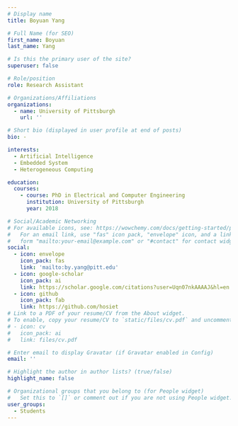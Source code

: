 ```yaml
---
# Display name
title: Boyuan Yang

# Full Name (for SEO)
first_name: Boyuan
last_name: Yang

# Is this the primary user of the site?
superuser: false

# Role/position
role: Research Assistant

# Organizations/Affiliations
organizations:
  - name: University of Pittsburgh
    url: ''

# Short bio (displayed in user profile at end of posts)
bio: -

interests:
  - Artificial Intelligence
  - Embedded System
  - Heterogeneous Computing

education:
  courses:
    - course: PhD in Electrical and Computer Engineering
      institution: University of Pittsburgh
      year: 2018

# Social/Academic Networking
# For available icons, see: https://wowchemy.com/docs/getting-started/page-builder/#icons
#   For an email link, use "fas" icon pack, "envelope" icon, and a link in the
#   form "mailto:your-email@example.com" or "#contact" for contact widget.
social:
  - icon: envelope
    icon_pack: fas
    link: 'mailto:by.yang@pitt.edu'
  - icon: google-scholar
    icon_pack: ai
    link: https://scholar.google.com/citations?user=Uqn07nkAAAAJ&hl=en
  - icon: github
    icon_pack: fab
    link: https://github.com/hosiet
# Link to a PDF of your resume/CV from the About widget.
# To enable, copy your resume/CV to `static/files/cv.pdf` and uncomment the lines below.
# - icon: cv
#   icon_pack: ai
#   link: files/cv.pdf

# Enter email to display Gravatar (if Gravatar enabled in Config)
email: ''

# Highlight the author in author lists? (true/false)
highlight_name: false

# Organizational groups that you belong to (for People widget)
#   Set this to `[]` or comment out if you are not using People widget.
user_groups:
  - Students
---
```


<!--
Lorem ipsum dolor sit amet, consectetur adipiscing elit. Sed neque elit, tristique placerat feugiat ac, facilisis vitae arcu. Proin eget egestas augue. Praesent ut sem nec arcu pellentesque aliquet. Duis dapibus diam vel metus tempus vulputate.
-->
